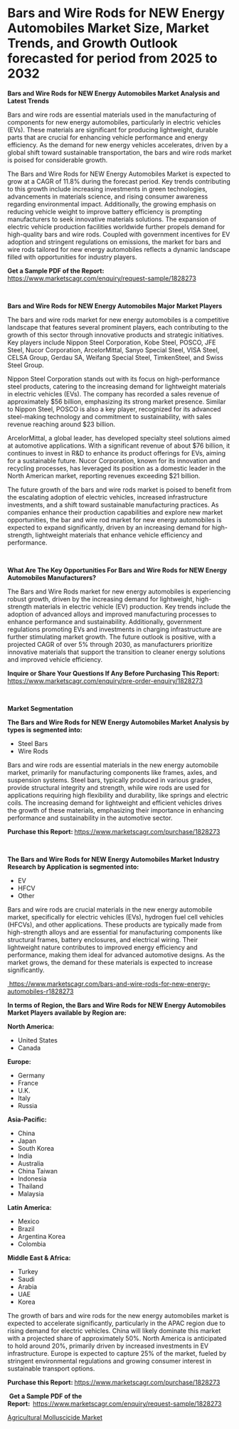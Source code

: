 <p><h1>Bars and Wire Rods for NEW Energy Automobiles Market Size, Market Trends, and Growth Outlook forecasted for period from 2025 to 2032</h1></p><p><strong>Bars and Wire Rods for NEW Energy Automobiles Market Analysis and Latest Trends</strong></p>
<p><p>Bars and wire rods are essential materials used in the manufacturing of components for new energy automobiles, particularly in electric vehicles (EVs). These materials are significant for producing lightweight, durable parts that are crucial for enhancing vehicle performance and energy efficiency. As the demand for new energy vehicles accelerates, driven by a global shift toward sustainable transportation, the bars and wire rods market is poised for considerable growth.</p><p>The Bars and Wire Rods for NEW Energy Automobiles Market is expected to grow at a CAGR of 11.8% during the forecast period. Key trends contributing to this growth include increasing investments in green technologies, advancements in materials science, and rising consumer awareness regarding environmental impact. Additionally, the growing emphasis on reducing vehicle weight to improve battery efficiency is prompting manufacturers to seek innovative materials solutions. The expansion of electric vehicle production facilities worldwide further propels demand for high-quality bars and wire rods. Coupled with government incentives for EV adoption and stringent regulations on emissions, the market for bars and wire rods tailored for new energy automobiles reflects a dynamic landscape filled with opportunities for industry players.</p></p>
<p><strong>Get a Sample PDF of the Report:&nbsp;</strong> <a href="https://www.marketscagr.com/enquiry/request-sample/1828273?utm_campaign=1848&utm_medium=2&utm_source=Github&utm_content=ia&utm_term=03022025&utm_id=bars-and-wire-rods-for-new-energy-automobiles">https://www.marketscagr.com/enquiry/request-sample/1828273</a></p>
<p>&nbsp;</p>
<p><strong>Bars and Wire Rods for NEW Energy Automobiles Major Market Players</strong></p>
<p><p>The bars and wire rods market for new energy automobiles is a competitive landscape that features several prominent players, each contributing to the growth of this sector through innovative products and strategic initiatives. Key players include Nippon Steel Corporation, Kobe Steel, POSCO, JFE Steel, Nucor Corporation, ArcelorMittal, Sanyo Special Steel, VISA Steel, CELSA Group, Gerdau SA, Weifang Special Steel, TimkenSteel, and Swiss Steel Group.</p><p>Nippon Steel Corporation stands out with its focus on high-performance steel products, catering to the increasing demand for lightweight materials in electric vehicles (EVs). The company has recorded a sales revenue of approximately $56 billion, emphasizing its strong market presence. Similar to Nippon Steel, POSCO is also a key player, recognized for its advanced steel-making technology and commitment to sustainability, with sales revenue reaching around $23 billion.</p><p>ArcelorMittal, a global leader, has developed specialty steel solutions aimed at automotive applications. With a significant revenue of about $76 billion, it continues to invest in R&D to enhance its product offerings for EVs, aiming for a sustainable future. Nucor Corporation, known for its innovation and recycling processes, has leveraged its position as a domestic leader in the North American market, reporting revenues exceeding $21 billion.</p><p>The future growth of the bars and wire rods market is poised to benefit from the escalating adoption of electric vehicles, increased infrastructure investments, and a shift toward sustainable manufacturing practices. As companies enhance their production capabilities and explore new market opportunities, the bar and wire rod market for new energy automobiles is expected to expand significantly, driven by an increasing demand for high-strength, lightweight materials that enhance vehicle efficiency and performance.</p></p>
<p>&nbsp;</p>
<p><strong>What Are The Key Opportunities For Bars and Wire Rods for NEW Energy Automobiles Manufacturers?</strong></p>
<p><p>The Bars and Wire Rods market for new energy automobiles is experiencing robust growth, driven by the increasing demand for lightweight, high-strength materials in electric vehicle (EV) production. Key trends include the adoption of advanced alloys and improved manufacturing processes to enhance performance and sustainability. Additionally, government regulations promoting EVs and investments in charging infrastructure are further stimulating market growth. The future outlook is positive, with a projected CAGR of over 5% through 2030, as manufacturers prioritize innovative materials that support the transition to cleaner energy solutions and improved vehicle efficiency.</p></p>
<p><strong>Inquire or Share Your Questions If Any Before Purchasing This Report:</strong> <a href="https://www.marketscagr.com/enquiry/pre-order-enquiry/1828273?utm_campaign=1848&utm_medium=2&utm_source=Github&utm_content=ia&utm_term=03022025&utm_id=bars-and-wire-rods-for-new-energy-automobiles">https://www.marketscagr.com/enquiry/pre-order-enquiry/1828273</a></p>
<p>&nbsp;</p>
<p><strong>Market Segmentation</strong></p>
<p><strong>The Bars and Wire Rods for NEW Energy Automobiles Market Analysis by types is segmented into:</strong></p>
<p><ul><li>Steel Bars</li><li>Wire Rods</li></ul></p>
<p><p>Bars and wire rods are essential materials in the new energy automobile market, primarily for manufacturing components like frames, axles, and suspension systems. Steel bars, typically produced in various grades, provide structural integrity and strength, while wire rods are used for applications requiring high flexibility and durability, like springs and electric coils. The increasing demand for lightweight and efficient vehicles drives the growth of these materials, emphasizing their importance in enhancing performance and sustainability in the automotive sector.</p></p>
<p><strong>Purchase this Report:&nbsp;</strong><a href="https://www.marketscagr.com/purchase/1828273?utm_campaign=1848&utm_medium=2&utm_source=Github&utm_content=ia&utm_term=03022025&utm_id=bars-and-wire-rods-for-new-energy-automobiles">https://www.marketscagr.com/purchase/1828273</a></p>
<p>&nbsp;</p>
<p><strong>The Bars and Wire Rods for NEW Energy Automobiles Market Industry Research by Application is segmented into:</strong></p>
<p><ul><li>EV</li><li>HFCV</li><li>Other</li></ul></p>
<p><p>Bars and wire rods are crucial materials in the new energy automobile market, specifically for electric vehicles (EVs), hydrogen fuel cell vehicles (HFCVs), and other applications. These products are typically made from high-strength alloys and are essential for manufacturing components like structural frames, battery enclosures, and electrical wiring. Their lightweight nature contributes to improved energy efficiency and performance, making them ideal for advanced automotive designs. As the market grows, the demand for these materials is expected to increase significantly.</p></p>
<p><a href="https://www.marketscagr.com/bars-and-wire-rods-for-new-energy-automobiles-r1828273?utm_campaign=1848&utm_medium=2&utm_source=Github&utm_content=ia&utm_term=03022025&utm_id=bars-and-wire-rods-for-new-energy-automobiles">&nbsp;https://www.marketscagr.com/bars-and-wire-rods-for-new-energy-automobiles-r1828273</a></p>
<p><strong>In terms of Region, the Bars and Wire Rods for NEW Energy Automobiles Market Players available by Region are:</strong></p>
<p>
    <p> <strong> North America: </strong>
        <ul>
            <li>United States</li>
            <li>Canada</li>
        </ul>
        </p> 
    <p> <strong> Europe: </strong>
        <ul>
            <li>Germany</li>
            <li>France</li>
            <li>U.K.</li>
            <li>Italy</li>
            <li>Russia</li>
        </ul>
        </p> 
    <p> <strong> Asia-Pacific: </strong>
        <ul>
            <li>China</li>
            <li>Japan</li>
            <li>South Korea</li>
            <li>India</li>
            <li>Australia</li>
            <li>China Taiwan</li>
            <li>Indonesia</li>
            <li>Thailand</li>
            <li>Malaysia</li>
        </ul>
        </p> 
    <p> <strong> Latin America: </strong>
        <ul>
            <li>Mexico</li>
            <li>Brazil</li>
            <li>Argentina Korea</li>
            <li>Colombia</li>
        </ul>
        </p> 
    <p> <strong> Middle East & Africa: </strong>
        <ul>
            <li>Turkey</li>
            <li>Saudi</li>
            <li>Arabia</li>
            <li>UAE</li>
            <li>Korea</li>
        </ul>
    </p>
    </p>
<p><p>The growth of bars and wire rods for the new energy automobiles market is expected to accelerate significantly, particularly in the APAC region due to rising demand for electric vehicles. China will likely dominate this market with a projected share of approximately 50%. North America is anticipated to hold around 20%, primarily driven by increased investments in EV infrastructure. Europe is expected to capture 25% of the market, fueled by stringent environmental regulations and growing consumer interest in sustainable transport options.</p></p>
<p><strong>Purchase this Report: </strong><a href="https://www.marketscagr.com/purchase/1828273?utm_campaign=1848&utm_medium=2&utm_source=Github&utm_content=ia&utm_term=03022025&utm_id=bars-and-wire-rods-for-new-energy-automobiles">https://www.marketscagr.com/purchase/1828273</a></p>
<p>&nbsp;<strong>Get a Sample PDF of the Report:&nbsp;&nbsp;</strong><a href="https://www.marketscagr.com/enquiry/request-sample/1828273?utm_campaign=1848&utm_medium=2&utm_source=Github&utm_content=ia&utm_term=03022025&utm_id=bars-and-wire-rods-for-new-energy-automobiles">https://www.marketscagr.com/enquiry/request-sample/1828273</a></p>
<p><strong></strong></p>
<p><p><a href="https://github.com/marloy8/Market-Research-Report-List-7/blob/main/agricultural-molluscicide-market.md?utm_campaign=1848&utm_medium=2&utm_source=Github&utm_content=ia&utm_term=03022025&utm_id=bars-and-wire-rods-for-new-energy-automobiles">Agricultural Molluscicide Market</a></p></p>